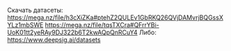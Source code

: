 Скачать датасеты: 
https://mega.nz/file/h3cXiZKa#ptehZ2QULEv1GbRKQ26QVjDAMvrjBQGssXYLz1mbSWE
https://mega.nz/file/tqsTXCra#QFrrYBi-UoK01tt2yeRAy9DJ322b6T2kwAQpQnRCuY4
Либо:
https://www.deepsig.ai/datasets